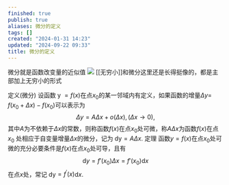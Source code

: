 ```yaml
---
finished: true
publish: true
aliases: 微分的定义
tags: []
created: "2024-01-31 14:23"
updated: "2024-09-22 09:33"
title: 微分的定义
---
```

微分就是函数改变量的近似值
![](https://img.hwenyi.tech/202401312243781.webp)
[[无穷小]]和微分这里还是长得挺像的，都是主部加上无穷小的形式

定义(微分) 设函数 y $=f(x)$在点$x_0$的某一邻域内有定义，如果函数的增量$\Delta y=$
$f(x_0+\Delta x)-f(x_0)$可以表示为
$$\Delta y=A\Delta x+o\left(\Delta x\right),\left(\Delta x\to0\right),$$
其中$A$为不依赖于$\Delta x$的常数，则称函数$f(x)$在点$x_0$处可微，称$A\Delta x$为函数$f(x)$在点$x_0$
处相应于自变量增量$\Delta x$的微分，记为 dy$=A\Delta x.$
定理 函数$y=f(x)$在点$x_0$处可微的充分必要条件是$f(x)$在点$x_0$处可导，且有
$$\mathrm{d}y=f'(x_0)\Delta x=f'(x_0)\mathrm{d}x$$
在点$x$处，常记 dy$=f^\prime(x)$d$x.$
